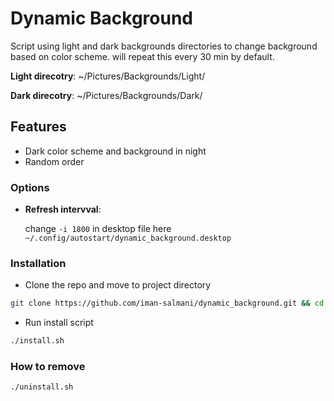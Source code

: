 # Dynamic Background

Script using light and dark backgrounds directories to change background based on color scheme. will repeat this every 30 min by default.

**Light direcotry**: ~/Pictures/Backgrounds/Light/

**Dark direcotry**: ~/Pictures/Backgrounds/Dark/

## Features

- Dark color scheme and background in night
- Random order

### Options

- **Refresh intervval**:

  change `-i 1800` in desktop file here `~/.config/autostart/dynamic_background.desktop`

### Installation

- Clone the repo and move to project directory

```sh
git clone https://github.com/iman-salmani/dynamic_background.git && cd dynamic_background
```

- Run install script

```sh
./install.sh
```

### How to remove

```sh
./uninstall.sh
```
